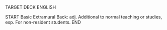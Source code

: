 TARGET DECK
ENGLISH

START
Basic
Extramural
Back: adj. Additional to normal teaching or studies, esp. For non-resident students.
END

